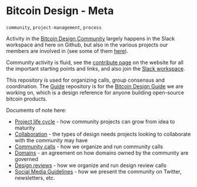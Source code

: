 # Bitcoin Design - Meta
`community`, `project-management`, `process`

Activity in the [Bitcoin Design Community](https://bitcoin.design/) largely happens in the Slack workspace and here on Github, but also in the various projects our members are involved in (see some of them [here](https://bitcoin.design/projects/)).

Community activity is fluid, see the [contribute page](https://bitcoin.design/contribute/) on the website for all the important starting points and links, and also join the [Slack workspace](https://join.slack.com/t/bitcoindesign/shared_invite/zt-10sxfovaq-isViijl4RThKRs_TsAQnuA).

This repository is used for organizing calls, group consensus and coordination. The [Guide](https://github.com/BitcoinDesign/Guide) repository is for the [Bitcoin Design Guide](https://bitcoin.design/guide/) we are working on, which is a design reference for anyone building open-source bitcoin products.

Documents of note here:

- [Project life cycle](Projects.md) - how community projects can grow from idea to maturity
- [Collaboration](Collaboration.md) - the types of design needs projects looking to collaborate with the community may have
- [Community calls](Community-Calls.md) - how we organize and run community calls
- [Domains](Domains.md) - an agreement on how domains owned by the community are governed
- [Design reviews](Design-Review.md) - how we organize and run design review calls
- [Social Media Guidelines](Social-Media-Guidelines.md) - how we present the community on Twitter, newsletters, etc.
